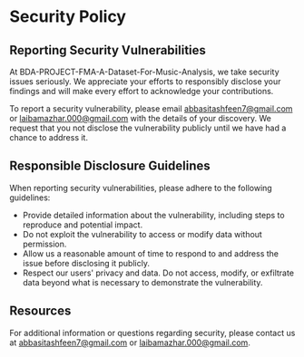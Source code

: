 # Security Policy

## Reporting Security Vulnerabilities

At BDA-PROJECT-FMA-A-Dataset-For-Music-Analysis, we take security issues seriously. We appreciate your efforts to responsibly disclose your findings and will make every effort to acknowledge your contributions.

To report a security vulnerability, please email [abbasitashfeen7@gmail.com](mailto:abbasitashfeen7@gmail.com) or [laibamazhar.000@gmail.com](mailto:laibamazhar.000@gmail.com) with the details of your discovery. We request that you not disclose the vulnerability publicly until we have had a chance to address it.

## Responsible Disclosure Guidelines

When reporting security vulnerabilities, please adhere to the following guidelines:

- Provide detailed information about the vulnerability, including steps to reproduce and potential impact.
- Do not exploit the vulnerability to access or modify data without permission.
- Allow us a reasonable amount of time to respond to and address the issue before disclosing it publicly.
- Respect our users' privacy and data. Do not access, modify, or exfiltrate data beyond what is necessary to demonstrate the vulnerability.


## Resources

For additional information or questions regarding security, please contact us at [abbasitashfeen7@gmail.com](mailto:abbasitashfeen7@gmail.com) or [laibamazhar.000@gmail.com](mailto:laibamazhar.000@gmail.com).
